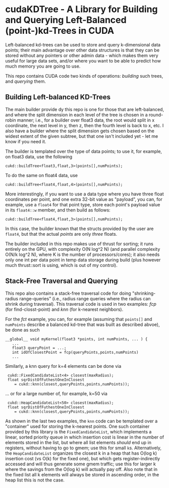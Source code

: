 # cudaKDTree - A Library for Building and Querying Left-Balanced (point-)kd-Trees in CUDA

Left-balanced kd-trees can be used to store and query k-dimensional
data points; their main advantage over other data structures is that
they can be stored without any pointers or other admin data - which
makes them very useful for large data sets, and/or where you want to
be able to predict how much memory you are going to use.

This repo contains CUDA code two kinds of operations: *building* such
trees, and *querying* them.

## Building Left-balanced KD-Trees

The main builder provide dy this repo is one for those that are
left-balanced, and where the split dimension in each level of the tree
is chosen in a round-robin manner; i.e., for a builder over float3
data, the root would split in x coordinate, the next level in y, then
z, then the fourth level is back to x, etc. I also have a builder
where the split dimension gets chosen based on the widest extent of
the given subtree, but that one isn't included yet - let me know if
you need it.

The builder is templated over the type of data points; to use it, for
example, on float3 data, use the following

    cukd::buildTree<float3,float,3>(points[],numPoints);
	
To do the same on float4 data, use 

    cukd::buildTree<float4,float,4>(points[],numPoints);
	
More interestingly, if you want to use a data type where you have
three float coordinates per point, and one extra 32-bit value as
"payload", you can, for example, use a `float4` for that point type,
store each point's payload value in its `float4::w` member, and then
build as follows:
	
    cukd::buildTree<float4,float,3>(points[],numPoints);
	
In this case, the builder known that the structs provided by the user
are `float4`, but that the actual *points* are only *three* floats.

The builder included in this repo makes use of thrust for sorting; it
runs entirely on the GPU, with complexity O(N log^2 N) (and parallel
complexity O(N/k log^2 N), where K is the number of processors/cores);
it also needs only one int per data point in temp data storage during
build (plus however much thrust::sort is using, which is out of my
control).

## Stack-Free Traversal and Querying

This repo also contains a stack-free traversal code for doing
"shrinking-radius range-queries" (i.e., radius range queries where the
radius can shrink during traversal). This traversal code is used in
two examples: *fcp* (for find-closst-point) and *knn* (for k-nearest
neighbors).

For the *fct* example, you can, for example (assuming that `points[]`
and `numPoints` describe a balanced kd-tree that was built as described
abvoe), be done as such

    __global__ void myKernel(float3 *points, int numPoints, ... ) {
	   ...
	   float3 queryPoint = ...;
	   int idOfClosestPoint = fcp(queryPoints,points,numPoints)
	   ...
	   
Similarly, a knn query for k=4 elements can be done via

     cukd::FixedCandidateList<4> closest(maxRadius);
	 float sqrDistOfFuthestOneInClosest
	    = cukd::knn(closest,queryPoints,points,numPoints));

... or for a large number of, for example, k=50 via

     cukd::HeapCandidateList<50> closest(maxRadius);
	 float sqrDistOfFuthestOneInClosest
	    = cukd::knn(closest,queryPoints,points,numPoints));

As shown in the last two examples, the `knn` code can be templated
over a "container" used for storing the k-nearest points. One such
container provided by this library is the `FixedCandidateList`, which
implements a linear, sorted priority queue in which insertion cost is
linear in the number of elements stored in the list, but where all
list elements *should* end up in registers, without having to go to
gmem; use this for small `k`s. Alternatively, the `HeapCandidateList`
organizes the closest k in a heap that has O(log k) insertion cost (vs
O(k) for the fixed one), but which gets register-indirectly accessed
and will thus generate some gmem traffic; use this for larger k where
the savings from the O(log k) will actually pay off. Also note that in
the fixed list all k elements will always be stored in ascending
order, in the heap list this is not the case.




	
